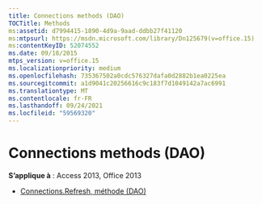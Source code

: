 ```yaml
---
title: Connections methods (DAO)
TOCTitle: Methods
ms:assetid: d7994415-1890-4d9a-9aad-ddbb27f41120
ms:mtpsurl: https://msdn.microsoft.com/library/Dn125679(v=office.15)
ms:contentKeyID: 52074552
ms.date: 09/18/2015
mtps_version: v=office.15
ms.localizationpriority: medium
ms.openlocfilehash: 735367502a0cdc576327dafa0d2882b1ea0225ea
ms.sourcegitcommit: a1d9041c20256616c9c183f7d1049142a7ac6991
ms.translationtype: MT
ms.contentlocale: fr-FR
ms.lasthandoff: 09/24/2021
ms.locfileid: "59569320"
---
```

# <a name="connections-methods-dao"></a>Connections methods (DAO)

**S’applique à** : Access 2013, Office 2013

- [Connections.Refresh, méthode (DAO)](connections-refresh-method-dao.md)

